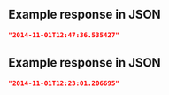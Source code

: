 ## Example response in JSON

```json
"2014-11-01T12:47:36.535427"
```

## Example response in JSON

```json
"2014-11-01T12:23:01.206695"
```

